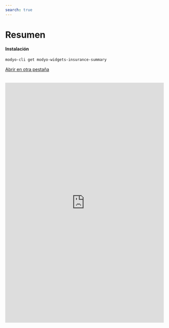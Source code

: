 ```yaml
---
search: true
---
```


# Resumen <Badge text="Beta" type="warn"/>

#### Instalación

```bash
modyo-cli get modyo-widgets-insurance-summary
```

[Abrir en otra pestaña](https://widgets-es.modyo.com/seguros/personas/resumen)

<iframe id="widgetFrame" src="https://widgets-es.modyo.com/seguros/personas/resumen" width="100%" frameBorder="0"  style="min-height:762px;overflow:auto;margin-top:20px;"></p>

<table spaces-before="0">
  <tr>
    <th>
      Funcionalidad
    </th>
    
    <th>
      Descripción
    </th>
  </tr>
  
  <tr>
    <td>
    </td>
    
    <td>
    </td>
  </tr>
</table>
